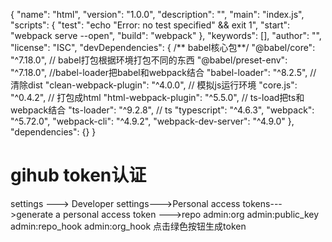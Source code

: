 {
  "name": "html",
  "version": "1.0.0",
  "description": "",
  "main": "index.js",
  "scripts": {
    "test": "echo \"Error: no test specified\" && exit 1",
    "start": "webpack serve --open",
    "build": "webpack"
  },
  "keywords": [],
  "author": "",
  "license": "ISC",
  "devDependencies": {
    /** babel核心包**/
    "@babel/core": "^7.18.0",
    // babel打包根据环境打包不同的东西
    "@babel/preset-env": "^7.18.0",
    //babel-loader把babel和webpack结合
    "babel-loader": "^8.2.5",
    // 清除dist
    "clean-webpack-plugin": "^4.0.0",
    // 模拟js运行环境
    "core.js": "^0.4.2",
    // 打包成html
    "html-webpack-plugin": "^5.5.0",
    // ts-load把ts和webpack结合
    "ts-loader": "^9.2.8",
    // ts
    "typescript": "^4.6.3",
    "webpack": "^5.72.0",
    "webpack-cli": "^4.9.2",
    "webpack-dev-server": "^4.9.0"
  },
  "dependencies": {}
}


# gihub token认证
settings ---\> Developer settings---\>Personal access tokens---\>generate a personal access token ---\>repo admin:org admin:public_key admin:repo_hook admin:org_hook
点击绿色按钮生成token
    


    
